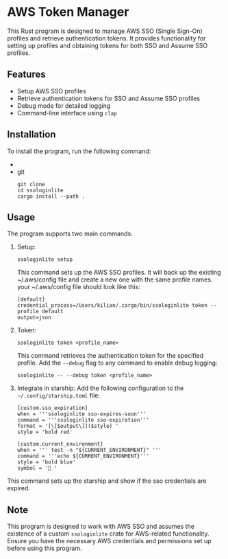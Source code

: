 # AWS Token Manager

This Rust program is designed to manage AWS SSO (Single Sign-On) profiles and retrieve authentication tokens. It provides functionality for setting up profiles and obtaining tokens for both SSO and Assume SSO profiles.

## Features

- Setup AWS SSO profiles
- Retrieve authentication tokens for SSO and Assume SSO profiles
- Debug mode for detailed logging
- Command-line interface using `clap`

## Installation

To install the program, run the following command:

-
- git
  ```
  git clone
  cd ssologinlite
  cargo install --path .
  ```


## Usage

The program supports two main commands:

1. Setup:
    ```
    ssologinlite setup
    ```
    This command sets up the AWS SSO profiles.
    It will back up the existing ~/.aws/config file and create a new one with the same profile names.
    your ~/.aws/config file should look like this:
    ```
    [default]
    credential_process=/Users/kilian/.cargo/bin/ssologinlite token --profile default
    output=json
    ```

2. Token:
    ```
    ssologinlite token <profile_name>
    ```
    This command retrieves the authentication token for the specified profile.
    Add the `--debug` flag to any command to enable debug logging:
    ```
    ssologinlite -- --debug token <profile_name>
    ```

3. Integrate in starship:
    Add the following configuration to the `~/.config/starship.toml` file:
    ```
    [custom.sso_expiration]
    when = '''ssologinlite sso-expires-soon'''
    command = '''ssologinlite sso-expiration'''
    format = '[\[$output\]]($style) '
    style = 'bold red'

    [custom.current_environment]
    when = ''' test -n "${CURRENT_ENVIRONMENT}" '''
    command = '''echo ${CURRENT_ENVIRONMENT}'''
    style = 'bold blue'
    symbol = '🦄 '
    ```
  This command sets up the starship and show if the sso credentials are expired.

## Note

This program is designed to work with AWS SSO and assumes the existence of a custom `ssologinlite` crate for AWS-related functionality. Ensure you have the necessary AWS credentials and permissions set up before using this program.
